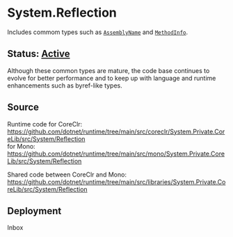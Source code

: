 # System.Reflection
Includes commom types such as [`AssemblyName`](https://learn.microsoft.com/dotnet/api/system.reflection.assemblyname) and [`MethodInfo`](https://learn.microsoft.com/dotnet/api/system.reflection.methodinfo).

## Status: [Active](../system.reflection/overview.md#status)
Although these common types are mature, the code base continues to evolve for better performance and to keep up with language and runtime enhancements such as byref-like types.

## Source
Runtime code for CoreClr:
 https://github.com/dotnet/runtime/tree/main/src/coreclr/System.Private.CoreLib/src/System/Reflection  
for Mono:  
https://github.com/dotnet/runtime/tree/main/src/mono/System.Private.CoreLib/src/System/Reflection

Shared code between CoreClr and Mono:
https://github.com/dotnet/runtime/tree/main/src/libraries/System.Private.CoreLib/src/System/Reflection

## Deployment
Inbox
